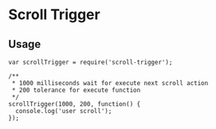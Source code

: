 # Scroll Trigger

## Usage

    var scrollTrigger = require('scroll-trigger');

    /**
     * 1000 milliseconds wait for execute next scroll action
     * 200 tolerance for execute function
     */
    scrollTrigger(1000, 200, function() {
      console.log('user scroll');
    });